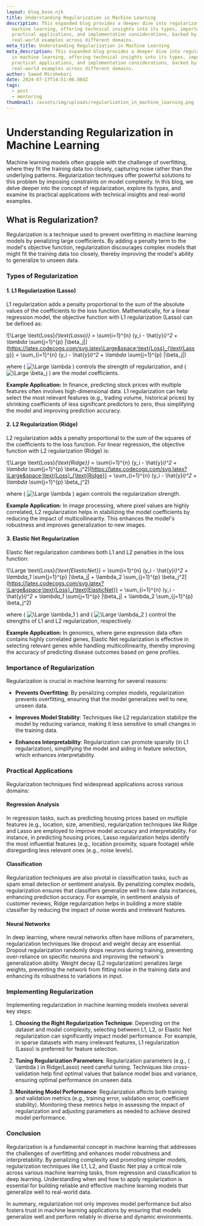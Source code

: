 ```yaml
---
layout: blog_base.njk
title: Understanding Regularization in Machine Learning
description: This expanded blog provides a deeper dive into regularization in
  machine learning, offering technical insights into its types, importance,
  practical applications, and implementation considerations, backed by
  real-world examples across different domains.
meta_title: Understanding Regularization in Machine Learning
meta_description: This expanded blog provides a deeper dive into regularization
  in machine learning, offering technical insights into its types, importance,
  practical applications, and implementation considerations, backed by
  real-world examples across different domains.
author: Saeed Mirshekari
date: 2024-07-17T14:51:06.884Z
tags:
  - post
  - mentoring
thumbnail: /assets/img/uploads/regularization_in_machine_learning.png
---
```




# Understanding Regularization in Machine Learning



Machine learning models often grapple with the challenge of overfitting, where they fit the training data too closely, capturing noise rather than the underlying patterns. Regularization techniques offer powerful solutions to this problem by imposing constraints on model complexity. In this blog, we delve deeper into the concept of regularization, explore its types, and examine its practical applications with technical insights and real-world examples.

## What is Regularization?

Regularization is a technique used to prevent overfitting in machine learning models by penalizing large coefficients. By adding a penalty term to the model's objective function, regularization discourages complex models that might fit the training data too closely, thereby improving the model's ability to generalize to unseen data.

### Types of Regularization

#### 1. L1 Regularization (Lasso)

L1 regularization adds a penalty proportional to the sum of the absolute values of the coefficients to the loss function. Mathematically, for a linear regression model, the objective function with L1 regularization (Lasso) can be defined as:

![\Large \text{Loss}_{\text{Lasso}} = \sum_{i=1}^{n} (y_i - \hat{y}_i)^2 + \lambda \sum_{j=1}^{p} |\beta_j|](https://latex.codecogs.com/svg.latex\Large&space;\text{Loss}_{\text{Lasso}} = \sum_{i=1}^{n} (y_i - \hat{y}_i)^2 + \lambda \sum_{j=1}^{p} |\beta_j|) 





where \( ![\Large \lambda](https://latex.codecogs.com/svg.latex?\Large&space;\lambda) \) controls the strength of regularization, and \( ![\Large \beta_j](https://latex.codecogs.com/svg.latex?\Large&space;\beta_j) \) are the model coefficients.

**Example Application:** In finance, predicting stock prices with multiple features often involves high-dimensional data. L1 regularization can help select the most relevant features (e.g., trading volume, historical prices) by shrinking coefficients of less significant predictors to zero, thus simplifying the model and improving prediction accuracy.

#### 2. L2 Regularization (Ridge)

L2 regularization adds a penalty proportional to the sum of the squares of the coefficients to the loss function. For linear regression, the objective function with L2 regularization (Ridge) is:

![\Large \text{Loss}_{\text{Ridge}} = \sum_{i=1}^{n} (y_i - \hat{y}_i)^2 + \lambda \sum_{j=1}^{p} \beta_j^2](https://latex.codecogs.com/svg.latex?\Large&space;\text{Loss}_{\text{Ridge}} = \sum_{i=1}^{n} (y_i - \hat{y}_i)^2 + \lambda \sum_{j=1}^{p} \beta_j^2) 





where \( ![\Large \lambda](https://latex.codecogs.com/svg.latex?\Large&space;\lambda) \) again controls the regularization strength.

**Example Application:** In image processing, where pixel values are highly correlated, L2 regularization helps in stabilizing the model coefficients by reducing the impact of multicollinearity. This enhances the model's robustness and improves generalization to new images.

#### 3. Elastic Net Regularization

Elastic Net regularization combines both L1 and L2 penalties in the loss function:

![\Large \text{Loss}_{\text{ElasticNet}} = \sum_{i=1}^{n} (y_i - \hat{y}_i)^2 + \lambda_1 \sum_{j=1}^{p} |\beta_j| + \lambda_2 \sum_{j=1}^{p} \beta_j^2](https://latex.codecogs.com/svg.latex?\Large&space;\text{Loss}_{\text{ElasticNet}} = \sum_{i=1}^{n} (y_i - \hat{y}_i)^2 + \lambda_1 \sum_{j=1}^{p} |\beta_j| + \lambda_2 \sum_{j=1}^{p} \beta_j^2) 





where \( ![\Large \lambda_1](https://latex.codecogs.com/svg.latex?\Large&space;\lambda_1) \) and \( ![\Large \lambda_2](https://latex.codecogs.com/svg.latex?\Large&space;\lambda_2)  \) control the strengths of L1 and L2 regularization, respectively.

**Example Application:** In genomics, where gene expression data often contains highly correlated genes, Elastic Net regularization is effective in selecting relevant genes while handling multicollinearity, thereby improving the accuracy of predicting disease outcomes based on gene profiles.

### Importance of Regularization

Regularization is crucial in machine learning for several reasons:

- **Prevents Overfitting**: By penalizing complex models, regularization prevents overfitting, ensuring that the model generalizes well to new, unseen data.
  
- **Improves Model Stability**: Techniques like L2 regularization stabilize the model by reducing variance, making it less sensitive to small changes in the training data.

- **Enhances Interpretability**: Regularization can promote sparsity (in L1 regularization), simplifying the model and aiding in feature selection, which enhances interpretability.

### Practical Applications

Regularization techniques find widespread applications across various domains:

#### Regression Analysis

In regression tasks, such as predicting housing prices based on multiple features (e.g., location, size, amenities), regularization techniques like Ridge and Lasso are employed to improve model accuracy and interpretability. For instance, in predicting housing prices, Lasso regularization helps identify the most influential features (e.g., location proximity, square footage) while disregarding less relevant ones (e.g., noise levels).

#### Classification

Regularization techniques are also pivotal in classification tasks, such as spam email detection or sentiment analysis. By penalizing complex models, regularization ensures that classifiers generalize well to new data instances, enhancing prediction accuracy. For example, in sentiment analysis of customer reviews, Ridge regularization helps in building a more stable classifier by reducing the impact of noise words and irrelevant features.

#### Neural Networks

In deep learning, where neural networks often have millions of parameters, regularization techniques like dropout and weight decay are essential. Dropout regularization randomly drops neurons during training, preventing over-reliance on specific neurons and improving the network's generalization ability. Weight decay (L2 regularization) penalizes large weights, preventing the network from fitting noise in the training data and enhancing its robustness to variations in input.

### Implementing Regularization

Implementing regularization in machine learning models involves several key steps:

1. **Choosing the Right Regularization Technique**: Depending on the dataset and model complexity, selecting between L1, L2, or Elastic Net regularization can significantly impact model performance. For example, in sparse datasets with many irrelevant features, L1 regularization (Lasso) is preferred for feature selection.

2. **Tuning Regularization Parameters**: Regularization parameters (e.g., \( \lambda \) in Ridge/Lasso) need careful tuning. Techniques like cross-validation help find optimal values that balance model bias and variance, ensuring optimal performance on unseen data.

3. **Monitoring Model Performance**: Regularization affects both training and validation metrics (e.g., training error, validation error, coefficient stability). Monitoring these metrics helps in assessing the impact of regularization and adjusting parameters as needed to achieve desired model performance.

### Conclusion

Regularization is a fundamental concept in machine learning that addresses the challenges of overfitting and enhances model robustness and interpretability. By penalizing complexity and promoting simpler models, regularization techniques like L1, L2, and Elastic Net play a critical role across various machine learning tasks, from regression and classification to deep learning. Understanding when and how to apply regularization is essential for building reliable and effective machine learning models that generalize well to real-world data.

In summary, regularization not only improves model performance but also fosters trust in machine learning applications by ensuring that models generalize well and perform reliably in diverse and dynamic environments.

